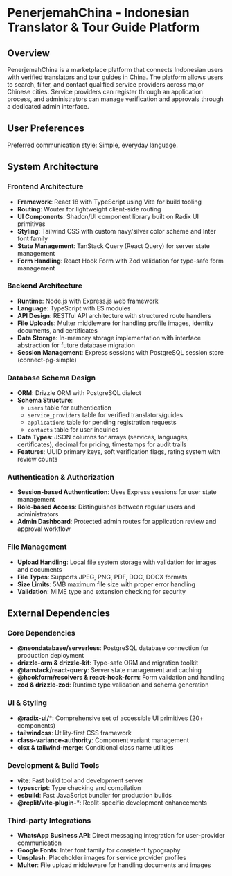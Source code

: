 # PenerjemahChina - Indonesian Translator & Tour Guide Platform

## Overview

PenerjemahChina is a marketplace platform that connects Indonesian users with verified translators and tour guides in China. The platform allows users to search, filter, and contact qualified service providers across major Chinese cities. Service providers can register through an application process, and administrators can manage verification and approvals through a dedicated admin interface.

## User Preferences

Preferred communication style: Simple, everyday language.

## System Architecture

### Frontend Architecture
- **Framework**: React 18 with TypeScript using Vite for build tooling
- **Routing**: Wouter for lightweight client-side routing
- **UI Components**: Shadcn/UI component library built on Radix UI primitives
- **Styling**: Tailwind CSS with custom navy/silver color scheme and Inter font family
- **State Management**: TanStack Query (React Query) for server state management
- **Form Handling**: React Hook Form with Zod validation for type-safe form management

### Backend Architecture
- **Runtime**: Node.js with Express.js web framework
- **Language**: TypeScript with ES modules
- **API Design**: RESTful API architecture with structured route handlers
- **File Uploads**: Multer middleware for handling profile images, identity documents, and certificates
- **Data Storage**: In-memory storage implementation with interface abstraction for future database migration
- **Session Management**: Express sessions with PostgreSQL session store (connect-pg-simple)

### Database Schema Design
- **ORM**: Drizzle ORM with PostgreSQL dialect
- **Schema Structure**:
  - `users` table for authentication
  - `service_providers` table for verified translators/guides
  - `applications` table for pending registration requests
  - `contacts` table for user inquiries
- **Data Types**: JSON columns for arrays (services, languages, certificates), decimal for pricing, timestamps for audit trails
- **Features**: UUID primary keys, soft verification flags, rating system with review counts

### Authentication & Authorization
- **Session-based Authentication**: Uses Express sessions for user state management
- **Role-based Access**: Distinguishes between regular users and administrators
- **Admin Dashboard**: Protected admin routes for application review and approval workflow

### File Management
- **Upload Handling**: Local file system storage with validation for images and documents
- **File Types**: Supports JPEG, PNG, PDF, DOC, DOCX formats
- **Size Limits**: 5MB maximum file size with proper error handling
- **Validation**: MIME type and extension checking for security

## External Dependencies

### Core Dependencies
- **@neondatabase/serverless**: PostgreSQL database connection for production deployment
- **drizzle-orm & drizzle-kit**: Type-safe ORM and migration toolkit
- **@tanstack/react-query**: Server state management and caching
- **@hookform/resolvers & react-hook-form**: Form validation and handling
- **zod & drizzle-zod**: Runtime type validation and schema generation

### UI & Styling
- **@radix-ui/***: Comprehensive set of accessible UI primitives (20+ components)
- **tailwindcss**: Utility-first CSS framework
- **class-variance-authority**: Component variant management
- **clsx & tailwind-merge**: Conditional class name utilities

### Development & Build Tools
- **vite**: Fast build tool and development server
- **typescript**: Type checking and compilation
- **esbuild**: Fast JavaScript bundler for production builds
- **@replit/vite-plugin-***: Replit-specific development enhancements

### Third-party Integrations
- **WhatsApp Business API**: Direct messaging integration for user-provider communication
- **Google Fonts**: Inter font family for consistent typography
- **Unsplash**: Placeholder images for service provider profiles
- **Multer**: File upload middleware for handling documents and images